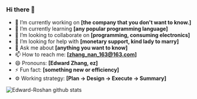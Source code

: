 ### Hi there 👋

- 🔭 I’m currently working on **[the company that you don't want to know.]**
- 🌱 I’m currently learning **[any popular programming language]**
- 👯 I’m looking to collaborate on **[programming, consuming electronics]**
- 🤔 I’m looking for help with **[monetary support, kind lady to marry]**
- 💬 Ask me about **[anything you want to know]**
- 📫 How to reach me: **[zhang_nan_163@163.com]**
- 😄 Pronouns: **[Edward Zhang, ez]**
- ⚡ Fun fact: **[something new or efficiency]**
- ⚙️ Working strategy: **[Plan -> Design -> Execute -> Summary]**

![Edward-Roshan github stats](https://github-readme-stats.vercel.app/api?username=edward-roshan&show_icons=true&theme=dracula&count_private=true)
